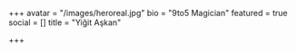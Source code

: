 +++
avatar = "/images/heroreal.jpg"
bio = "9to5 Magician"
featured = true
social = []
title = "Yiğit Aşkan"

+++
